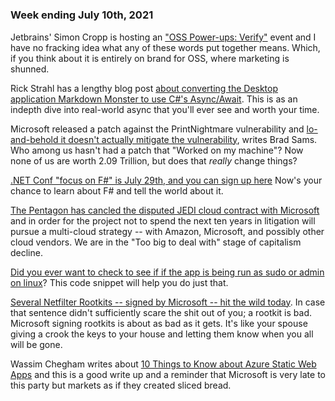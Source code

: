 # 

### Week ending July 10th, 2021

Jetbrains' Simon Cropp is hosting an ["OSS Power-ups: Verify"](https://www.youtube.com/watch?v=ZD5-51iCmU0) event and I have no fracking idea what any of these words put together means.  Which, if you think about it is entirely on brand for OSS, where marketing is shunned.

Rick Strahl has a lengthy blog post [about converting the Desktop application Markdown Monster to use C#'s Async/Await](https://weblog.west-wind.com/posts/2021/Jul/07/Thoughts-on-AsyncAwait-Conversion-in-a-Desktop-App).  This is as an indepth dive into real-world async that you'll ever see and worth your time.

Microsoft released a patch against the PrintNightmare vulnerability and [lo-and-behold it doesn't actually mitigate the vulnerability](https://petri.com/microsofts-printnightmare-patch-not-effective-against-vulnerability), writes Brad Sams. Who among us hasn't had a patch that "Worked on my machine"?  Now none of us are worth 2.09 Trillion, but does that *really* change things?

[.NET Conf "focus on F#" is July 29th, and you can sign up here](https://focus.dotnetconf.net/#:~:text=NET%20Conf%3A%20Focus%20on%20F%23%20is%20a%20free%2C%20one%2D,powerful%20type%20system%20and%20the%20) Now's your chance to learn about F# and tell the world about it.

[The Pentagon has cancled the disputed JEDI cloud contract with Microsoft](https://apnews.com/article/amazoncom-inc-technology-business-government-and-politics-83dae68a0ed4e24246900a1d1d1d00be?utm_medium=AP&utm_source=Twitter&utm_campaign=SocialFlow) and in order for the project not to spend the next ten years in litigation will pursue a multi-cloud strategy -- with Amazon, Microsoft, and possibly other cloud vendors. We are in the "Too big to deal with" stage of capitalism decline.

[Did you ever want to check to see if if the app is being run as sudo or admin on linux](https://github.com/dotnet/runtime/issues/25118#issuecomment-367407469)? This code snippet will help you do just that.

[Several Netfilter Rootkits -- signed by Microsoft -- hit the wild today](https://twitter.com/GossiTheDog/status/1411988717611458564).  In case that sentence didn't sufficiently scare the shit out of you; a rootkit is bad. Microsoft signing rootkits is about as bad as it gets. It's like your spouse giving a crook the keys to your house and letting them know when you all will be gone.

Wassim Chegham writes about [10 Things to Know about Azure Static Web Apps](https://dev.to/azure/10-things-to-know-about-azure-static-web-apps-3n4i) and this is a good write up and a reminder that Microsoft is very late to this party but markets as if they created sliced bread.

